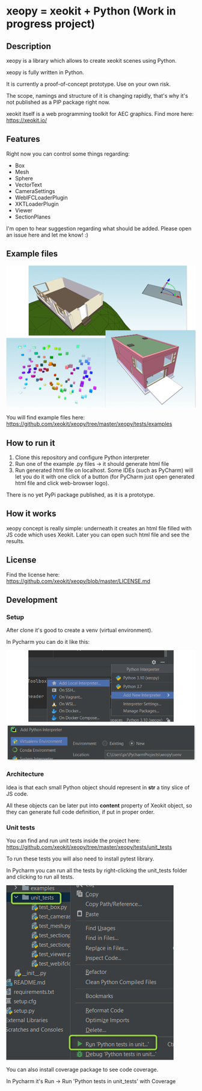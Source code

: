 # xeopy = xeokit + Python (Work in progress project)

## Description

xeopy is a library which allows to create xeokit scenes using Python.

xeopy is fully written in Python.

It is currently a proof-of-concept prototype. Use on your own risk.

The scope, namings and structure of it is changing rapidly, that's why it's not published as a PIP package right now.

xeokit itself is a web programming toolkit for AEC graphics. Find more here: https://xeokit.io/

## Features

Right now you can control some things regarding:
- Box
- Mesh
- Sphere
- VectorText
- CameraSettings
- WebIFCLoaderPlugin
- XKTLoaderPlugin
- Viewer
- SectionPlanes

I'm open to hear suggestion regarding what should be added. Please open an issue here and let me know! :)

## Example files

![Examples](imgs/examples_image.png)

You will find example files here: https://github.com/xeokit/xeopy/tree/master/xeopy/tests/examples

## How to run it

1. Clone this repository and configure Python interpreter
2. Run one of the example .py files -> it should generate html file
3. Run generated html file on localhost. Some IDEs (such as PyCharm) will let you do it with one click of a button (for PyCharm just open generated html file and click web-browser logo).

There is no yet PyPi package published, as it is a prototype.

## How it works

xeopy concept is really simple: underneath it creates an html file filled with JS code which uses Xeokit. Later you can open such html file and see the results.

## License

Find the license here: https://github.com/xeokit/xeopy/blob/master/LICENSE.md

## Development

### Setup

After clone it's good to create a venv (virtual environment).

In Pycharm you can do it like this:

![Venv_pycharm](imgs/venv_pycharm.png)

### Architecture

Idea is that each small Python object should represent in **str** a tiny slice of JS code.

All these objects can be later put into **content** property of Xeokit object, so they can generate full code definition, if put in proper order.

### Unit tests

You can find and run unit tests inside the project here: https://github.com/xeokit/xeopy/tree/master/xeopy/tests/unit_tests

To run these tests you will also need to install pytest library.

In Pycharm you can run all the tests by right-clicking the unit_tests folder and clicking to run all tests.

![Unittest_pycharm](imgs/unittest_pycharm.png)

You can also install coverage package to see code coverage.

In Pycharm it's Run -> Run 'Python tests in unit_tests' with Coverage
